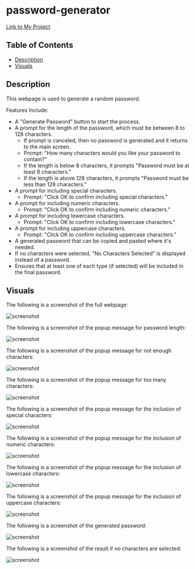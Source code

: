 # password-generator

[Link to My Project](https://zoerorvig.github.io/password-generator/)

## Table of Contents
- [Description](#description)
- [Visuals](#visuals)

## Description 
This webpage is used to generate a random password. 

Features Include: 
- A "Generate Password" button to start the process. 
- A prompt for the length of the password, which must be between 8 to 128 characters. 
    - If prompt is canceled, then no password is generated and it returns to the main screen. 
    - Prompt: "How many characters would you like your password to contain?"
    - If the length is below 8 characters, it prompts "Password must be at least 8 characters."
    - If the length is above 128 characters, it prompts "Password must be less than 128 characters."
- A prompt for including special characters. 
    - Prompt: "Click OK to confirm including special characters."
- A prompt for including numeric characters. 
    - Prompt: "Click OK to confirm including numeric characters."
- A prompt for including lowercase characters. 
    - Prompt: "Click OK to confirm including lowercase characters."
- A prompt for including uppercase characters. 
    - Prompt: "Click OK to confirm including uppercase characters."
- A generated password that can be copied and pasted where it's needed. 
- If no characters were selected, "No Characters Selected" is displayed instead of a password.
- Ensures that at least one of each type (if selected) will be included in the final password. 

## Visuals 

The following is a screenshot of the full webpage:

![screenshot](./images/full-screen.PNG)

The following is a screenshot of the popup message for password length:

![screenshot](./images/character-question.PNG)

The following is a screenshot of the popup message for not enough characters:

![screenshot](./images/less-than-8.PNG)

The following is a screenshot of the popup message for too many characters:

![screenshot](./images/more-than-128.PNG)

The following is a screenshot of the popup message for the inclusion of special characters:

![screenshot](./images/special-characters.PNG)

The following is a screenshot of the popup message for the inclusion of numeric characters:

![screenshot](./images/numeric-characters.PNG)

The following is a screenshot of the popup message for the inclusion of lowercase characters:

![screenshot](./images/lowercase-characters.PNG)

The following is a screenshot of the popup message for the inclusion of uppercase characters:

![screenshot](./images/uppercase-characters.PNG)

The following is a screenshot of the generated password:

![screenshot](./images/displayed-password.PNG)

The following is a screenshot of the result if no characters are selected:

![screenshot](./images/no-characters-selected.PNG)

